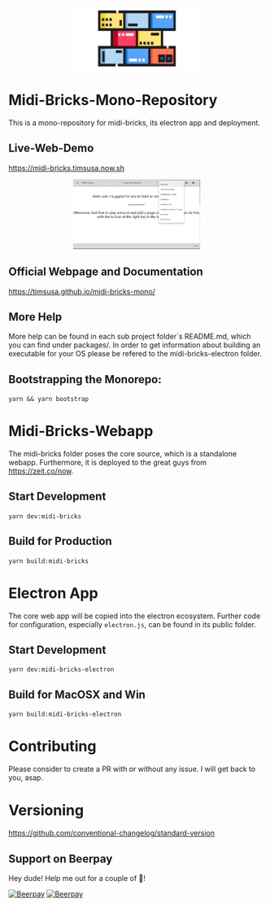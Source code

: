 
<p align="center">
  <img width="250" src="midi-bricks-logo.png">
</p>


# Midi-Bricks-Mono-Repository
This is a mono-repository for midi-bricks, its electron app and deployment. 

## Live-Web-Demo
https://midi-bricks.timsusa.now.sh

<p align="center">
  <img width="250" src="MIDI-bricks-shortcut-d.gif">
</p>

## Official Webpage and Documentation
https://timsusa.github.io/midi-bricks-mono/

## More Help
More help can be found in each sub project folder´s README.md, 
which you can find under packages/. 
In order to get information about building an executable
for your OS please be refered to the midi-bricks-electron folder.

## Bootstrapping the Monorepo:
```
yarn && yarn bootstrap
```


# Midi-Bricks-Webapp
The midi-bricks folder poses the core source, which is a standalone webapp.
Furthermore, it is deployed to the great guys from https://zeit.co/now. 

## Start Development
```
yarn dev:midi-bricks
```

## Build for Production
```
yarn build:midi-bricks
```


# Electron App
The core web app will be copied into the electron ecosystem. 
Further code for configuration, especially ```electron.js```,
can be found in its public folder. 


## Start Development
```
yarn dev:midi-bricks-electron
```

## Build for MacOSX and Win
```
yarn build:midi-bricks-electron
```


# Contributing
Please consider to create a PR with or without any issue. 
I will get back to you, asap.

# Versioning
https://github.com/conventional-changelog/standard-version

## Support on Beerpay
Hey dude! Help me out for a couple of :beers:!

[![Beerpay](https://beerpay.io/TimSusa/midi-bricks-mono/badge.svg)](https://beerpay.io/TimSusa/midi-bricks-mono)
[![Beerpay](https://beerpay.io/TimSusa/midi-bricks-mono/make-wish.svg)](https://beerpay.io/TimSusa/midi-bricks-mono)
